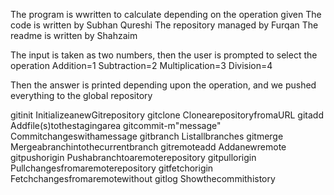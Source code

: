 The program is wwritten to calculate depending on the operation given
The code is written by Subhan Qureshi
The repository managed by Furqan
The readme is written by Shahzaim

The input is taken as two numbers, then the user is prompted to select the operation
Addition=1
Subtraction=2
Multiplication=3
Division=4

Then the answer is printed depending upon the operation, and we pushed everything to the global repository

 gitinit InitializeanewGitrepository
 gitclone ClonearepositoryfromaURL
 gitadd Addfile(s)tothestagingarea
 gitcommit-m"message" Commitchangeswithamessage
 gitbranch Listallbranches
 gitmerge Mergeabranchintothecurrentbranch
 gitremoteadd Addanewremote
 gitpushorigin Pushabranchtoaremoterepository
 gitpullorigin Pullchangesfromaremoterepository
 gitfetchorigin Fetchchangesfromaremotewithout
 gitlog Showthecommithistory
